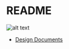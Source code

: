 # README
![alt text](https://github.com/Shaphen/Dabcord/blob/master/app/assets/images/logos/git_versions/name_right.png "Dabcord Logo")


* [Design Documents](https://github.com/Shaphen/Dabcord/wiki)
